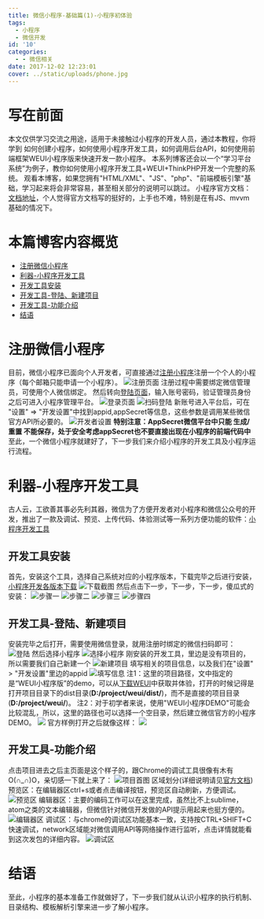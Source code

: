 ```yaml
---
title: 微信小程序-基础篇(1)-小程序初体验
tags:
  - 小程序
  - 微信开发
id: '10'
categories:
  - - 微信相关
date: 2017-12-02 12:23:01
cover: ../static/uploads/phone.jpg
---
```


# 写在前面

本文仅供学习交流之用途，适用于未接触过小程序的开发人员，通过本教程，你将学到 如何创建小程序，如何使用小程序开发工具，如何调用后台API，如何使用前端框架WEUI小程序版来快速开发一款小程序。 本系列博客还会以一个“学习平台系统”为例子，教你如何使用小程序开发工具+WEUI+ThinkPHP开发一个完整的系统。 观看本博客，如果您拥有"HTML/XML"、"JS"、"php"、"前端模板引擎"基础，学习起来将会非常容易，甚至相关部分的说明可以跳过。 小程序官方文档：[文档地址](https://mp.weixin.qq.com/debug/wxadoc/dev/index.html?t=2017118 "文档地址")，个人觉得官方文档写的挺好的，上手也不难，特别是在有JS、mvvm基础的情况下。

# 本篇博客内容概览

* [注册微信小程序](#注册微信小程序)
* [利器-小程序开发工具](#利器-小程序开发工具)
* [开发工具安装](#开发工具安装)
* [开发工具-登陆、新建项目](#开发工具-登陆、新建项目)
* [开发工具-功能介绍](#开发工具-功能介绍)
* [结语](#结语)

# 注册微信小程序

目前，微信小程序已面向个人开发者，可直接通过[注册小程序](https://mp.weixin.qq.com/wxopen/waregister?action=step1 "注册小程序")注册一个个人的小程序（每个邮箱只能申请一个小程序）。 ![注册页面](../static/uploads/2017/12/注册页面.jpg) 注册过程中需要绑定微信管理员，可使用个人微信绑定。 然后转向[登陆页面](https://mp.weixin.qq.com/)，输入账号密码，验证管理员身份之后可进入小程序管理平台。 ![登录页面](../static/uploads/2017/12/登陆页面.jpg) ![扫码登陆](../static/uploads/2017/12/扫码登陆.png) 新账号进入平台后，可在 "设置" => "开发设置"中找到appid,appSecret等信息，这些参数是调用某些微信官方API所必要的。 ![开发者设置](../static/uploads/2017/12/开发设置.png) **特别注意：AppSecret微信平台中只能 生成/重置 不能保存，处于安全考虑appSecret也不要直接出现在小程序的前端代码中** 至此，一个微信小程序就建好了，下一步我们来介绍小程序的开发工具及小程序运行流程。

# 利器-小程序开发工具

古人云，工欲善其事必先利其器，微信为了方便开发者对小程序和微信公众号的开发，推出了一款及调试、预览、上传代码、体验测试等一系列方便功能的软件：[小程序开发工具](https://mp.weixin.qq.com/debug/wxadoc/dev/devtools/download.html?t=2017119 "小程序开发工具")

## 开发工具安装

首先，安装这个工具，选择自己系统对应的小程序版本，下载完毕之后进行安装，[小程序开发各版本下载](https://mp.weixin.qq.com/debug/wxadoc/dev/devtools/download.html?t=2017119 "小程序开发工具") ![下载截图](../static/uploads/2017/12/小程序开发工具-下载.png) 然后点击下一步，下一步，下一步，傻瓜式的安装： ![步骤一](../static/uploads/2017/12/安装过程-1.png) ![步骤二](../static/uploads/2017/12/安装过程-2.png) ![步骤三](../static/uploads/2017/12/安装过程-3.png) ![步骤四](../static/uploads/2017/12/安装过程-4.png)

## 开发工具-登陆、新建项目

安装完毕之后打开，需要使用微信登录，就用注册时绑定的微信扫码即可： ![登陆](../static/uploads/2017/12/工具-登陆页.png) 然后选择小程序 ![选择小程序](../static/uploads/2017/12/工具-选择小程序.png) 刚安装的开发工具，里边是没有项目的，所以需要我们自己新建一个 ![新建项目](../static/uploads/2017/12/工具-新建小程序.png) 填写相关的项目信息，以及我们在"设置" > "开发设置"里边的appid ![填写信息](../static/uploads/2017/12/工具-配置小程序路径.png) 注1：这里的项目路径，文中指定的是“WEUI小程序版”的demo，可以从[下载WEUI](https://github.com/weui/weui-wxss/)中获取并体验，打开的时候记得是打开项目目录下的dist目录(**D:/project/weui/dist/**)，而不是直接的项目目录(**D:/project/weui/**)。 注2：对于初学者来说，使用"WEUI小程序DEMO"可能会比较混乱，所以，这里的路径也可以选择一个空目录，然后建立微信官方的小程序DEMO。 ![](../static/uploads/2017/12/工具-新建普通快速小程序.png) 官方样例打开之后就像这样： ![](../static/uploads/2017/12/小程序开发工具-首图-2.png)

## 开发工具-功能介绍

点击项目进去之后主页面是这个样子的，跟Chrome的调试工具很像有木有O(∩\_∩)O，亲切感一下就上来了： ![项目首图](../static/uploads/2017/12/小程序开发工具-首图.png) 区域划分(详细说明请见[官方文档](https://mp.weixin.qq.com/debug/wxadoc/dev/devtools/devtools.html "官方文档")) 预览区：在编辑器区ctrl+s或者点击编译按钮，预览区自动刷新，方便调试。 ![预览区](../static/uploads/2017/12/小程序开发工具-ctrlshiftc.png) 编辑器区：主要的编码工作可以在这里完成，虽然比不上sublime，atom之类的文本编辑器，但微信针对微信开发做的API提示用起来也挺方便的。 ![编辑器区](../static/uploads/2017/12/小程序开发工具-编辑器区.png) 调试区：与chrome的调试区功能基本一致，支持按CTRL+SHIFT+C快速调试，network区域能对微信调用API等网络操作进行监听，点击详情就能看到这次发包的详细内容。 ![调试区](../static/uploads/2017/12/小程序开发工具-network-http报文.png)

# 结语

至此，小程序的基本准备工作就做好了，下一步我们就从认识小程序的执行机制、目录结构、模板解析引擎来进一步了解小程序。
